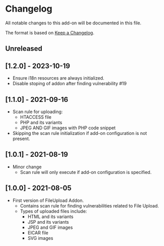 # Changelog
All notable changes to this add-on will be documented in this file.

The format is based on [Keep a Changelog](https://keepachangelog.com/en/1.0.0/).
## Unreleased

## [1.2.0] - 2023-10-19
 - Ensure i18n resources are always initialized.
 - Disable stoping of addon after finding vulnerability #19

## [1.1.0] - 2021-09-16
 - Scan rule for uploading:
 	- HTACCESS file
 	- PHP and its variants
 	- JPEG AND GIF images with PHP code snippet
 - Skipping the scan rule initialization if add-on configuration is not present.

## [1.0.1] - 2021-08-19
 - Minor change
   - Scan rule will only execute if add-on configuration is specified.

## [1.0.0] - 2021-08-05
 - First version of FileUpload Addon.
   - Contains scan rule for finding vulnerabilities related to File Upload.
   - Types of uploaded files include:
   	 - HTML and its variants 
   	 - JSP and its variants
   	 - JPEG and GIF images
   	 - EICAR file
   	 - SVG images
